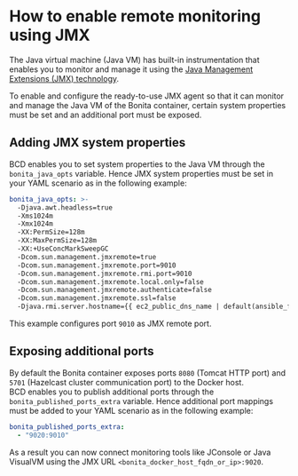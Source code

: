 # How to enable remote monitoring using JMX

The Java virtual machine (Java VM) has built-in instrumentation that enables you to monitor and manage it using the [Java Management Extensions (JMX) technology](http://www.oracle.com/technetwork/articles/javase/jmx-138825.html).

To enable and configure the ready-to-use JMX agent so that it can monitor and manage the Java VM of the Bonita container, certain system properties must be set and an additional port must be exposed.

## Adding JMX system properties

BCD enables you to set system properties to the Java VM through the `bonita_java_opts` variable. Hence JMX system properties must be set in your YAML scenario as in the following example:
```yaml
bonita_java_opts: >-
  -Djava.awt.headless=true
  -Xms1024m
  -Xmx1024m
  -XX:PermSize=128m
  -XX:MaxPermSize=128m
  -XX:+UseConcMarkSweepGC
  -Dcom.sun.management.jmxremote=true
  -Dcom.sun.management.jmxremote.port=9010
  -Dcom.sun.management.jmxremote.rmi.port=9010
  -Dcom.sun.management.jmxremote.local.only=false
  -Dcom.sun.management.jmxremote.authenticate=false
  -Dcom.sun.management.jmxremote.ssl=false
  -Djava.rmi.server.hostname={{ ec2_public_dns_name | default(ansible_fqdn) }}
```

This example configures port `9010` as JMX remote port.


## Exposing additional ports

By default the Bonita container exposes ports `8080` (Tomcat HTTP port) and `5701` (Hazelcast cluster communication port) to the Docker host.  
BCD enables you to publish additional ports through the `bonita_published_ports_extra` variable. Hence additional port mappings must be added to your YAML scenario as in the following example:
```yaml
bonita_published_ports_extra:
  - "9020:9010"
```

As a result you can now connect monitoring tools like JConsole or Java VisualVM using the JMX URL `<bonita_docker_host_fqdn_or_ip>:9020`.
